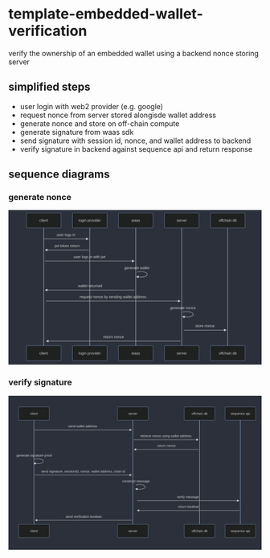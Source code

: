 # template-embedded-wallet-verification
verify the ownership of an embedded wallet using a backend nonce storing server

## simplified steps
- user login with web2 provider (e.g. google)
- request nonce from server stored alongisde wallet address
- generate nonce and store on off-chain compute
- generate signature from waas sdk
- send signature with session id, nonce, and wallet address to backend
- verify signature in backend against sequence api and return response

## sequence diagrams
### generate nonce
![generate nonce](/generate_nonce.png)

### verify signature
![verify signature](verify_signature.png)
